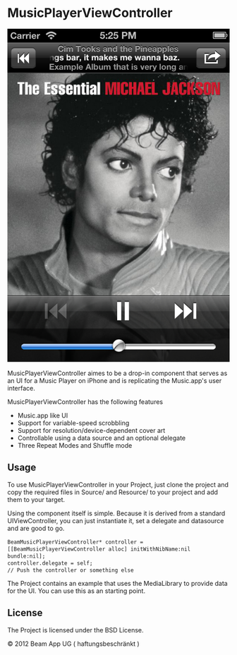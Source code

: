 MusicPlayerViewController
=========================

![SCreenshot](https://github.com/BeamApp/MusicPlayerViewController/raw/master/Documentation/images/screen.png)

MusicPlayerViewController aimes to be a drop-in component that serves as an UI for a Music Player on iPhone and is replicating the Music.app's user interface.

MusicPlayerViewController has the following features
* Music.app like UI
* Support for variable-speed scrobbling
* Support for resolution/device-dependent cover art
* Controllable using a data source and an optional delegate
* Three Repeat Modes and Shuffle mode

Usage
-------
To use MusicPlayerViewController in your Project, just clone the project and copy the required files in Source/ and Resource/ to your project and add them to your target. 

Using the component itself is simple. Because it is derived from a standard UIViewController, you can just instantiate it, set a delegate and datasource and are good to go.

    BeamMusicPlayerViewController* controller = [[BeamMusicPlayerViewController alloc] initWithNibName:nil bundle:nil];
    controller.delegate = self;
    // Push the controller or something else

The Project contains an example that uses the MediaLibrary to provide data for the UI. You can use this as an starting point.

License
-------
The Project is licensed under the BSD License.

© 2012 Beam App UG ( haftungsbeschränkt )